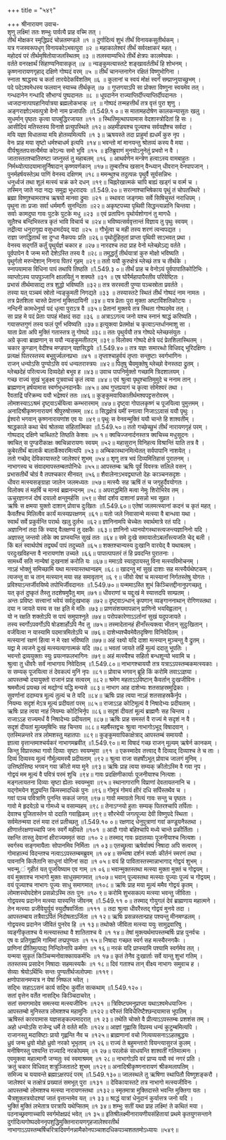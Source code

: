 +++
title = "५४९"

+++
श्रीनारायण उवाच-  
शृणु लक्ष्मि! ततः शम्भुः पार्वत्यै प्राह वच्मि तत् ।  
तीर्थं मोक्षकर स्मृद्धिप्रदं चोन्नतमण्डले ॥१ ॥
दुर्गादित्यं शुभं तीर्थं विनायकसुतीर्थकम् ।  
यत्र गजस्वरूपधृग् विनायकोऽभवत्पुरा ॥२ ॥
महाकालेश्वरं तीर्थं सर्वरक्षाकरं महत् ।  
महोदयं परं तीर्थमृषितोयाजलस्थितम् ॥३ ॥
तलस्वाम्यभिधे तीर्थे क्षेत्रपः कालमेघकः ।  
वर्तते वनरक्षार्थं सिंहाण्यनिवासकृत् ॥४ ॥
न्यङ्कुमत्यास्तटे शङ्खावर्ततीर्थं हि शोभनम् ।  
कृष्णनारायणगृहाद् दक्षिणे गोष्पदं वरम् ॥५ ॥
तीर्थं चानन्तनागेन रक्षितं विष्णुभोगिना ।  
स्नाता श्राद्धस्य च कर्ता तारयेदेकविंशतिम् ॥६ ॥
कुलानां च स्वयं मोक्षं स्वर्गं सम्प्राप्नुयाच्छुभम् ।  
पदे पदेऽश्वमेधस्य फलवान् स्याच्च तीर्थकृत् ॥७ ॥
गुप्तगयाऽपि सा प्रोक्ता विष्णुना स्वयमेव तत् ।  
गन्धदानेन गन्धादि सौभाग्यं पुष्पदानतः ॥८ ॥
धूपदानेन राज्याप्तिर्दीप्त्याप्तिर्दीपदानतः ।  
ध्वजदानात्पापहानिर्यात्रया ब्रह्मलोकभाक् ॥९ ॥
गोष्पदं तन्महत्तीर्थं तत्र वृत्तं पुरा शृणु ।  
अङ्गराज्ञोऽभवत्पुत्रो वेनो नाम प्रजापतिः ॥1.549.१ ०॥
स मातामहदोषेण कालकन्यासुतः खलु ।  
सुधर्मान् पृष्ठतः कृत्वा पापबुद्धिरजायत ॥११ ॥
स्थितिमुत्थापयामास वेदशास्त्रोदितां हि सः ।  
आसीदियं मतिस्तस्य विनाशे प्रत्युपस्थिते ॥१२॥
अहमीड्यश्च पूज्यश्च सर्वयज्ञैश्च सर्वदा ।  
मयि यज्ञा विधातव्या मयि होतव्यमित्यपि ॥१ ३॥
ऋषयस्ते तदा प्राहुर्मा ह्यधर्मं कुरु नृप ।  
वेनः प्राह मया सृष्टो धर्मश्चाधर्म इत्यपि ॥१४॥
भवन्तो मां मानयन्तु श्रोतव्यं कस्य वै मया ।  
वीर्यश्रुततपःसत्यैर्मया कोऽन्यः समो भुवि ॥१५ ॥
इतिब्रुवाणं मुनयोऽनुनेतुं प्रभवो न वै ।  
जातास्ततश्चातिरुष्टा जघ्नुस्तं तु महाबलम् ॥१६ ॥
आथर्वणेन मन्त्रेण हत्वाऽस्य वामबाहुतः ।  
निर्मथ्योत्पादयामासुर्निषादान् कृष्णवर्णकान् ॥१७॥
तुम्बराँश्च खसान् वैन्ध्यान् धीवरान् वेनपापजान् ।  
पुनर्महर्षयस्तेऽथ पाणिं वेनस्य दक्षिणम् ॥१८॥
ममन्थुश्च तदुत्पन्नः पृथुर्वै सूर्यसन्निभः ।  
धनुर्ध्वजं तथा शूलं मत्स्यं चक्रं करे दधन् ॥१९॥
चिह्नरेखात्मकं चापि बाह्यं खड्गं च वर्त्म च ।  
तस्मिन् जाते नदा नद्यः समुद्रा भूधरादयः ॥1.549.२०॥
सरत्नाश्चाभिषेकाय पृथुं तं चोपतस्थिरे ।  
ब्रह्मा विष्णुश्चामराश्च ऋषयो मानवा द्रुमाः ॥२१ ॥
स्थावरा जङ्गमाः सर्वे सिषिचुस्तं नराधिपम् ।  
पृथुना ताः प्रजाः सर्वा धर्ममार्गैः सुनन्दिताः ॥२२॥
अकृष्टपच्या पृथिवी सिद्धन्त्यन्नानि चिन्तया ।  
सर्वाः कामदुघा गावः पुटके पुटके मधु ॥२३ ॥
एवं प्रतापिनः पृथोर्यशोगानं तु मागधैः ।  
सूतैश्च बन्दिभिस्तत्र कृतं भावि विचार्य च ॥२४॥
भविष्यत्सर्ववृत्तान्तं विज्ञाय तु पृथुः स्वयम् ।  
तद्रीत्या धनुरागृह्य वसुधामर्दयद् यदा ॥२५ ॥
गौर्भूत्वा च मही तस्य शरणं त्वन्वपद्यत ।  
राज्ञा जगद्धितार्थं सा दुग्धा नैकपयः प्रति ॥२६॥
पृथोर्दुहितृतां प्राप्ता पृथिवी साऽभवत् प्रथा ।  
वेनस्य सद्गतिं कर्तुं पृथुर्यज्ञं चकार ह ॥२७॥
नारदश्च तदा प्राह वेनो म्लेच्छोऽद्य वर्तते ।  
पूर्वपापेन वै जन्म मरौ देशेऽस्ति तस्य वै ॥२८॥
तमुद्धर्तुं तीर्थयात्रां कुरु मोक्षो भविष्यति ।  
पृथुर्गतो मरुन्देशान् निनाय पितरं गृहम् ॥२९॥
ततो ययौ कुरुक्षेत्रं म्लेच्छं तत्र च तीर्थके ।  
स्नापयामास विधिना पापं तथापि तिष्ठति ॥1.549.३ ०॥
तीर्थं प्राह च वेनोऽयं पूर्वपापातिकोटिभिः ।  
व्याप्तोऽस्य पापपुञ्जानि क्षालयितुं न शक्यते ॥३१ ॥
एष घोरैर्महापापैरतीव परिवेष्टितः ।  
प्रभासं तीर्थमासाद्य तत्र शुद्धो भविष्यति ॥३२॥
तत्र सरस्वती पुण्या पञ्चस्रोता प्रवर्तते ।  
तस्या यत् पञ्चमं स्रोतो न्यङ्कुमती निगद्यते ॥३३ ॥
तस्यास्तटे स्थितं तीर्थं गोष्पदं नाम नामतः ।  
तत्र प्रेतशिला चास्ते प्रेतानां मुक्तिदायिनी ॥३४॥
यत्र प्रेताः पुरा मुक्ता अष्टाविंशतिकोटयः ।  
नन्दिनी कामधेनुर्या पदं धृत्वा पुराऽत्र वै ॥३५॥
प्रेतानां मुक्तये तत्र स्थिता गोष्पदमेव तत् ।  
सा प्राह मे पदं प्रेताः पापहं मोक्षदं सदा ॥३६ ॥
अत्राऽऽगत्य जनो यश्च स्नानं श्राद्धं करिष्यति ।  
गयासप्तगुणं तस्य फलं पूर्णं भविष्यति ॥३७॥
इत्युक्त्वा प्रेतमोक्षं च कृत्वाऽन्तर्धानमाशु सा ।  
याता प्रेता अपि मुक्तिं गतास्तत्र तु गोष्पदे ॥३८॥
ततः पृथुर्ययौ तत्र गोष्पदे म्लेच्छसंयुतः ।  
अग्रे कृत्वा ब्राह्मणान् स ययौ न्यङ्कुमतीतटम् ॥३९॥
विलोक्य गोष्पदे क्षेत्रे पदं प्रेतशिलास्थितम् ।  
चकार कुण्डान् वेदीश्च मण्डपान् यज्ञसिद्धये ॥1.549.४०॥
तत्र यज्ञः समारब्धो विधिवद् भूरिदक्षिणः ।  
प्रत्यक्षं पितरस्तस्य बभूवुर्ज्वलनप्रभाः ॥४१ ॥
तृप्ताश्चाहुर्वयं तृप्ताः सन्तुष्टाः स्वर्गभागिनः ।  
राजन् धन्योऽसि पुण्योऽसि वयं धन्यतरास्त्रयः ॥४२॥
पितृषु चैवमुक्तेषु म्लेच्छो वेनस्तदा द्रुतम् ।  
म्लेच्छदेहं परित्यज्य दिव्यदेहो बभूव ह ॥४३॥
उवाच पापनिर्मुक्तो गच्छामि त्रिदशालयम् ।  
गच्छ राज्यं सुखं भुङ्क्ष्व पुत्रवाच्यं कृतं त्वया ॥४४॥
एवं श्रुत्वा पृथुश्चातिमुमुदे च ननाम तान् ।  
ब्राह्मणान् हर्षयामास स्वर्णभूधनदानकैः ॥४५॥
अथ गुप्तप्रयागं च कृत्वा सोमेश्वरं तथा ।  
रैवताद्रिं परिक्रम्य ययौ भद्रेश्वरं ततः ॥४६॥
कुङ्कुमवापिकातीर्थमश्वपट्टसरोवरम् ।  
लोमशस्याऽऽश्रमं दृष्ट्वाऽर्चयित्वा कम्भरारमाम् ॥४७॥
दृष्ट्वा गोपालकृष्णं च पूजयित्वा पुमुत्तमम् ।  
अनादिश्रीकृष्णनारायणं श्रीपुरुषोत्तमम् ॥४८॥
सिद्धक्षेत्रं यमीं स्नात्वा निजाऽऽवासं ययौ पृथुः ।  
ईश्वरो भगवान् कृष्णनारायणांश एव यः ॥४९॥
पृथुः स वेनवन्मुक्तिं ययौ चान्ते हि शाश्वतीम् ।  
श्राद्धकाले कथा चेयं श्रोतव्या संहितात्मिका ॥1.549.५०॥
ततो गच्छेच्छुभं तीर्थं नारायणगृहं परम् ।  
गोष्पदाद् दक्षिणे चाब्धितटे तिष्ठति केशवः ॥५ १॥
क्वचिज्जनार्दनस्तत्र क्वचिच्च मधुसूदनः ।  
क्वचित् स पुण्डरीकाक्षः क्वचिन्नारायणः स्वयम् ॥५२॥
महासुरान् विनिहत्य विश्रान्तिं याति तत्र वै ।  
कुबेरतीर्थं बालार्कं बालार्केश्वरमित्यपि ॥५३॥
अम्बिकास्थानमित्येतत् सर्वपापानि नाशयेत् ।  
ततो गच्छेद् देविकायास्तटे जालेश्वरं शुभम् ॥५४॥
शृणु तत्र भवं दिव्यमितिहासं पुरातनम् ।  
नाभागस्य च संवादमापस्तम्बतपोनिधेः ॥५५॥
आपस्तम्बः ऋषिः पूर्वं विवस्त्रः सलिले वसन् ।  
प्रभासतीर्थे चोग्रं वै तपश्चकार मीनवत् ॥५६॥
शैवालेनाऽभवद्व्याप्तो देहः काञ्चनसदृशः ।  
धीवरा मत्स्यसङ्ग्राहा जालेन जलमध्यतः ॥५७॥
मत्स्यैः सह ऋषिं तं च जगृहुर्दैवयोगतः ।  
विलोक्य तं महर्षिं च मानवं ब्रह्मनन्दनम् ॥५८॥
अपराद्धमिति मत्वा नेमुः शिरोभिरेव तम् ।  
ऊचुरज्ञानजं दोषं दयालो क्षन्तुमर्हसि ॥५९॥
सेवां दर्शय दाशानां प्रसन्नो भव सुव्रत ।  
ऋषिः स क्षमया युक्तो दाशान् प्रोवाच दुःखितः ॥1.549.६०॥
एतेषां जलमत्स्यानां कदनं च कृतं महत् ।  
कैवर्तैश्च मिलित्वैव कार्यं मत्स्यप्ररक्षणम् ॥६१॥
यतो जले निवासान्मे मत्स्या वै बान्धवा यथा ।  
स्वार्थं सर्वे प्रकुर्वन्ति परार्थः खलु दुर्लभः ॥६२॥
ज्ञानिनामपि चेच्चेतः स्वार्थमात्रे रतं यदि ।  
अज्ञानिनां तदा किं स्याद् वैलक्षण्यं तु दक्षकैः ॥६३॥
ज्ञानिनो ध्यानयोगस्थास्त्यजन्त्यज्ञानिनो यदि ।  
अज्ञास्तु जन्तवो लोके क्व प्राप्स्यन्ति सुखं ततः ॥६४॥
समे दुःखे समायातोऽबलाँस्त्यजति चेद् बली ।  
किं बलं स्वार्थपोषं तद्व्यर्थं पापं तदुच्यते ॥६५॥
शक्तश्चान्यस्य दुःखानि वारयेद् वै यथाबलम् ।  
परदुःखविहन्ता वै नारायणांश उच्यते ॥६६॥
पापात्पापतरं तं हि प्रवदन्ति पुरातनाः ।  
सामर्थ्ये सति नान्येषां दुःखनाशं करोति यः ॥६७॥
ममाऽग्रे स्यादुपायस्तु विना मत्स्यविमोचनम् ।  
नाऽहं भोक्तुं समिच्छामि यथा मत्स्यास्तथान्वहम् ॥६८॥
खादन्तु मां सुखं दाशाः सह मत्स्यैर्यथेष्टकम् ।  
त्यजन्तु वा च तान् मत्स्यान् मया सह समावृतान् ॥६ ९॥
जीवो येषां च मत्स्यानां निर्गतस्तेषु योगतः ।  
प्रविश्याऽन्तर्जीवयिष्ये तपोभिर्जीवदानतः ॥1.549.७०॥
यन्ममाऽस्ति शुभं किञ्चित्तद्दीनानुपगच्छतु ।  
यत् कृतं दुष्कृतं तैस्तु तदशेषमुपैतु माम् ॥७१॥
धीवराणां च यद्दुःखं मे स्यात्तदपि साम्प्रतम् ।  
अन्तः प्रविष्टः सत्त्वानां भवेयं सर्वदुःखभाक् ॥७२॥
दृष्ट्वाऽन्धान् कृपणान् व्यङ्गाननाथान् रोगिणस्तथा ।  
दया न जायते यस्य स रक्ष इति मे मतिः ॥७३॥
प्राणसंशयमापन्नान् प्राणिनो भयविह्वलान् ।  
यो न रक्षति शक्तोऽपि स पापं समुपाश्नुते ॥७४॥
परोपकारेणाऽऽर्तानां सुखं यदुपजायते ।  
तस्य स्वर्गोऽपवर्गोऽपि षोडशार्होऽपि नैव तु ॥७५॥
तस्मादेतानहं हीनाँस्त्यक्त्वा भीतान् सुदुःखितान् ।  
वर्जयित्वा न यास्यामि पदमात्रमितोऽपि च ॥७६॥
दाशेभ्यश्चैवमेवैतदृषिणा विनिवेदितम् ।  
मत्स्यानां रक्षणं हित्वा न मे रक्षा भविष्यति ॥७७॥
अहं रक्ष्यो यदि दाशा मत्स्यान् मुञ्चन्तु वै द्रुतम् ।  
यद्वा मे त्यजने दुःखं मत्स्यत्यागात्मकं यदि ॥७८॥
भवतां जायते तर्हि मूल्यं ददातु भूपतिः ।  
भवन्तो द्रव्ययुक्ताः स्युः प्रयत्नफलभागिनः ॥७९॥
अहं मत्स्यैश्च सहितो बन्धशून्यो भवामि च ।  
श्रुत्वा तु धीवरैः सर्वं नाभागाय निवेदितम् ॥1.549.८०॥
नाभागश्चाययौ तत्र यत्राऽऽपस्तम्बकमत्स्यकाः ।  
स सम्यक् पूजयित्वा तं देवकल्पं मुनिं नृपः ॥८१॥
प्रोवाच भगवन् ब्रूहि किं करोमि तवाऽऽज्ञया ।  
आपस्तम्बो दयायुक्तो राजानं प्राह सत्वरम् ॥८२॥
श्रमेण महताऽऽविष्टान् कैवर्तान् दुःखजीविनः ।  
श्रममौल्यं प्रयच्छ त्वं मद्योग्यं यद्धि मन्यसे ॥८३॥
नाभाग आह दाशेभ्यः शतसाहस्रमुद्रिकाः ।  
सुवर्णानां ददाम्यत्र मूल्यं तुल्यं च ते यदि ॥८४॥
ऋषिः प्राह त्वया नाऽहं शतसाहस्रकैर्नृप ।  
नियम्यः सदृशं मेऽत्र मूल्यं प्रदीयतां परम् ॥८५॥
राजाऽऽह कोटिमूल्यं वै निषादेभ्यः प्रदीयताम् ।  
ऋषिः प्राह त्वया नाहं नियम्यः कोटिभिर्नृप ॥८६॥
सदृशं दीयतां मूल्यं ब्राह्मणैः सह चिन्तय ।  
राजाऽऽह राज्यमर्धं वै निषादेभ्यः प्रदीयताम् ॥८७॥
ऋषिः प्राह समस्तं वै राज्यं मे सदृशं न वै ।  
सदृशं दीयतां मूल्यमृषिभिः सह चिन्तय ॥८८॥
महर्षैस्तद्वचः श्रुत्वा नाभागोऽभूद् विषादवान् ।  
एतस्मिन्नन्तरे तत्र लोमशस्तु महातपाः ॥८९॥
कुङ्कुमवापिकाक्षेत्राद् आपस्तम्बं समाययौ ।  
ज्ञात्वा वृत्तान्तमाश्चर्यकरं नाभागमब्रवीत् ॥1.549.९०॥
मा विषादं गच्छ राजन् मूल्यम् ऋषेर्न कानकम् ।  
किन्तु विप्रास्तथा गावो दिव्याः सृष्टाः स्वयम्भुवा ॥९१ ॥
एकस्मादेव तत्त्वाद् वै दिव्याद् दिव्याश्च ते च ताः ।  
दिव्यं दिव्यस्य मूल्यं गौर्मूल्यमस्यै प्रदीयताम् ॥९२॥
श्रुत्वा राजा सहर्षोऽभूत् प्रोवाच जालगं मुनिम् ।  
उत्तिष्ठोत्तिष्ठ भगवन् गवा क्रीतो मया मुने ॥९३॥
ऋषिः प्राह त्वया सम्यक् क्रीतोऽस्मि वै गवा नृप ।  
गोद्वयं मम मूल्यं वै पवित्रं परमं शुचि ॥९४॥
गावः प्रदक्षिणीकार्याः पूजनीयाश्च नित्यशः ।  
मङ्गलायतना दिव्याः सृष्टा ह्येताः स्वयम्भुवा ॥९५॥
स्थानागाराणि विप्राणां देवतायतनानि च ।  
यद्गोमयेन शुद्ध्यन्ति किमस्मादधिकं पुनः ॥९६॥
गोमूत्रं गोमयं क्षीरं दधि सर्पिस्तथैव च ।  
गवां पञ्च पवित्राणि पुनन्ति सकलं जगत् ॥९७॥
गावो ममाग्रतो नित्यं गावः सन्तु च पृष्ठतः ।  
गावो मे हृदयेऽग्रे च गोमध्ये च वसाम्यहम् ॥९८॥
तेनाऽग्नयो हुताः सम्यक् पितरश्चापि तर्पिताः ।  
देवाश्च पूजितास्तेन यो ददाति गवाह्निकम् ॥९९॥
सौरभेयी जगत्पूज्या देवी विष्णुपदे स्थिता ।  
सर्वमेतन्मया दत्तं मया दत्तं प्रतीच्छतु ॥1.549.१० ०॥
रक्षणाद् धेनुपुत्राणां गवां कण्डूयनैस्तथा ।  
क्षीणार्त्तरक्षणाच्चापि जनः स्वर्गे महीयते ॥१०१ ॥
आदौ गावो बहिश्चापि मध्ये चान्ते प्रकीर्तिताः ।  
रक्षन्ति तास्तु देवानां क्षीराज्यममृतं सदा ॥१० २॥
तस्माद् गावः प्रदातव्याः पूजनीयाश्च नित्यशः ।  
स्वर्गस्य सङ्गमायैताः सोपानमिव निर्मिताः ॥१ ०३॥
एतच्छ्रुत्वा ऋषेर्वाक्यं निषादा अपि सत्वरम् ।  
गोमाहात्म्यं विदन्तश्च नत्वाऽऽपस्तम्बमब्रुवम् ॥१ ०४॥
सम्भाषा दर्शनं स्पर्शः कीर्तनं स्मरणं तथा ।  
पावनानि किलैतानि साधूनां योगिनां सदा ॥१ ०५॥
वयं हि पावितास्तस्मान्नाभागाद् गोद्वयं शुभम् ।  
भवन्मू.ं गृहीतं यत् पूजयिष्याम एव गाम् ॥१ ०६॥
भवान्मुक्तस्तथा मत्स्या मुक्ता मुक्तं च गोद्वयम् ।  
वयं मुक्ताश्च नाभागो मुक्तः साधुसमागमात् ॥१०७॥
भवान् पूज्यस्तथा मत्स्याः पूज्याः पूज्यं च गोद्वयम् ।  
वयं पूज्याश्च नाभागः पूज्यः साधु समागमात् ॥१०८॥
ऋषिः प्राह मया मूल्यं ममैव गोद्वयं कृतम् ।  
लोमशस्योपदेशेन प्रसन्नोऽस्मि ततः पुनः ॥१० ९॥
करोमि शुभसकल्प मत्स्या भवन्तु जीविताः ।  
गोद्वयस्य प्रदानेन मत्स्या यास्यन्ति जीवनम् ॥1.549.११ ०॥
तस्माद् गोयुगलं देवं ब्राह्मणाय महात्मने ।  
तेन मत्स्याः प्रजीवेयुर्यूयं स्युर्दोषवर्जिताः ॥१११ ॥
तदा श्रुत्वा धीवरैस्तद् गोद्वयं मुनये तदा ।  
आपस्तम्बाय तत्रैवाऽर्पितं निदोषताऽर्जिता ॥१ १२॥
ऋषिः प्रसन्नस्तान्प्राह पश्यन्तु मीनमण्डलम् ।  
गोद्वयस्य प्रदानेन जीवितं पुनरेव हि ॥१ १३॥
तथोक्ते जीविता मत्स्या ययुः सामुद्रवारिषु ।  
व्यङ्गीकृताश्च ये मत्स्यास्तथा वै शातिताश्च ये ॥१ १४॥
तेषां मुक्त्यर्थमापस्तम्बर्षिः प्राह पुनर्वचः ।  
एष वः प्रतिगृह्णामि गामिमां तप्प्रपुण्यतः ॥१ १५॥
निषादा गच्छत स्वर्ग सह मत्स्यैरनगकैः ।  
प्राणिनां प्रीतिमुत्पाद्य निन्दितेनापि कर्मणा ॥१ १६॥
नरकं यदि प्राप्स्यामि पश्यामि स्वर्गमेव तत् ।  
यन्मया सुकृतं किञ्चिन्मनोवाक्कायकर्मभिः ॥१ १७॥
कृतं तेनैव दुःखार्ताः सर्वे यान्तु शुभां गतिम् ।  
ततस्तस्य प्रसादेन निषादाः सहमत्स्यकैः ॥१ १८॥
दिवं गताश्च तान् वीक्ष्य नाभागः समुवाच ह ।  
सेव्याः श्रेयोऽर्थिभिः सन्तः पुण्यतीर्थजलोपमाः ॥११९।  
क्षणोपासनमप्यत्र न येषां निष्फल भवेत् ।  
सद्भिः सहाऽऽसनं कार्य सद्भिः कुर्वीत सत्कथाम् ॥1.549.१२०।  
सतां वृत्तेन वर्तेत नासद्भिः किञ्चिदाचरेत् ।  
सतां समागमादेव समत्स्या मत्स्यजीविनः ॥१२१ ॥
त्रिविष्टपमनुप्राप्ता यथाऽश्वमेधयाजिनः ।  
आपस्तम्बो मुनिस्तत्र लोमशश्च महामुनिः ॥१२२॥
वरैस्तं विविधैरिष्टैश्छन्दयामास भूपतिम् ।  
ऋषिस्तं कारयामास यज्ञसङ्कल्पमादरात् ॥१ २३॥
तथेति चोक्ते वै प्रीत्याऽऽपस्तम्बः प्रशशंस तम् ।  
अहो धन्योऽसि राजेन्द्र धर्मे ते वर्तते मतिः ॥१२४॥
आज्ञां गृह्णासि विप्रस्य धन्यं कुटुम्बमित्यपि ।  
राजानस्तु मदाविष्टाः प्रायो गृह्णन्ति नैव च ॥१२५॥
ब्राह्मणानां वचो नित्यव्यसनाऽऽहतबुद्धयः ।  
ध्रुवं जन्म ध्रुवो मोहो ध्रुवो नरको भूभृताम् ॥१ २६॥
राज्यं ते बहुमन्तारो वियन्त्यासुरजं कुलम् ।  
मनीषिणस्तु पश्यन्ति राज्यादि नरकोपमम् ॥१ २७॥
परलोकं साधयन्ति शाश्वतीं गतिमात्मनः ।  
एवमुक्त्वा महात्मानौ जग्मतुः स्वं स्वमाश्रमम् ॥१ २८॥
नाभागोऽपि वरं प्राप्य ययौ स्वं नगरं प्रति ।  
क्रतुं चकार विधिवत् शत्रुञ्जितातटे शुभम् ॥१२९॥
अनादिश्रीकृष्णनारायणं श्रीकमलापतिम् ।  
समिज्य च ययावन्ते ब्रह्माऽक्षरपदं परम् ॥1.549.१३०॥
जालस्थले तु ऋषिणा स्थापितौ विष्णुशङ्करौ ।  
जालेश्वरं च तत्क्षेत्रं प्रख्यातं समभूत् पुरा ॥१३१ ॥
देविकायास्तटे तत्र नाभागो मत्स्यजीविनः ।  
आपस्तम्बो लोमशश्च मत्स्या नारायणस्तथा ॥१३२॥
स्मृतमात्रा मुक्तिदास्ते भवन्ति मुक्तिगा यतः ।  
चैत्रशुक्लत्रयोदश्यां जातं वृत्तान्तमेव यत् ॥१ ३३॥
श्राद्धं यात्रां धेनुदानं कुर्यात्तत्र जनो यदि ।  
भुक्तिं मुक्तिं लभेतात्र परत्रापि यथेप्सितम् ॥१ ३४॥
शम्भुः सतीं यथा प्राह लक्ष्मि! ते कथितं मया ।  
पठनाच्छ्रवणाच्चापि स्वर्गमोक्षप्रदं भवेत् ॥१ ३५॥
इतिश्रीलक्ष्मीनारायणीयसंहितायां प्रथमे कृतयुगसन्ताने दुर्गादित्यगोष्पदवेननृपशुद्धिमुक्तिनारायणगृहजालेश्वरतीर्थ नाभागाऽऽपस्तम्बर्षिचरित्रादिवर्णनन्नामैकोनपञ्चाशदधिकपञ्चशततमोऽध्यायः ॥५४९॥
    
